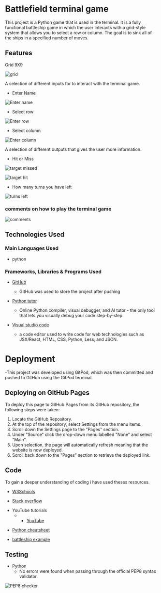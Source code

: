 # Battlefield terminal game

This project is a Python game that is used in the terminal. It is a fully functional battleship game in which the user interacts with a grid-style system that allows you to select a row or column.  The goal is to sink all of the ships in a specified number of moves. 

## Features

Grid 9X9

![grid](../Battleship/assets/images/grid_system.png)

A selection of different inputs for to interact with the terminal game.

- Enter Name
    
 ![Enter name](../Battleship/assets/images/name.png)

- Select row

 ![Enter row](../Battleship/assets/images/row.png)

- Select column

![Enter column](../Battleship/assets/images/column.png)

A selection of different outputs that gives the user more information.

- Hit or Miss

 ![target missed](../Battleship/assets/images/missed.png)

 ![target hit](../Battleship/assets/images/hit.png)

 - How many turns you have left

 ![turns left](../Battleship/assets/images/turns.png)

 ### comments on how to play the terminal game

 ![comments](../Battleship/assets/images/comments.png)

## Technologies Used

### Main Languages Used

- python

### Frameworks, Libraries & Programs Used

 * [GitHub](https://github.com/github)

    - GitHub was used to store the project after pushing

* [Python tutor](https://pythontutor.com/python-compiler.html)

    - Online Python compiler, visual debugger, and AI tutor - the only tool that lets you visually debug your code step-by-step

* [Visual studio code](https://code.visualstudio.com/)

    - a code editor used to write code for web technologies such as JSX/React, HTML, CSS, Python, Less, and JSON.


# Deployment

 -This project was developed using GitPod, which was then committed and pushed to GitHub using the GitPod terminal.

## Deploying on GitHub Pages
To deploy this page to GitHub Pages from its GitHub repository, the following steps were taken:

1. Locate the GitHub Repository.
2. At the top of the repository, select Settings from the menu items.
3. Scroll down the Settings page to the "Pages" section.
4. Under "Source" click the drop-down menu labelled "None" and select "Main".
5. Upon selection, the page will automatically refresh meaning that the website is now deployed.
6. Scroll back down to the "Pages" section to retrieve the deployed link.

## Code 

 To gain a deeper understanding of coding i have used theses resources. 

* [W3Schools](https://www.w3schools.com/)

* [Stack overflow](https://stackoverflow.com/)
- YouTube tutorials
     -  * [YouTube](https://www.youtube.com/watch?v=tF1WRCrd_HQ&ab_channel=KnowledgeMavens)
    
 * [Python cheatsheet](https://www.pythoncheatsheet.org)

 * [battleship example](https://pythondex.com/python-battleship-game)


 ## Testing

 - Python
    - No errors were found when passing through the official PEP8 syntax validator.

![PEP8 checker](../Battleship/assets/images/python_syntax_checker_PEP8.png)

